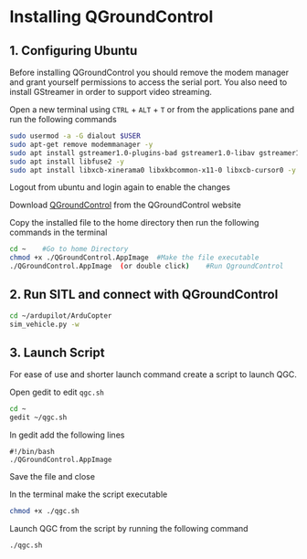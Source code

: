 # Installing QGroundControl
## 1. Configuring Ubuntu
Before installing QGroundControl you should remove the modem manager and grant yourself permissions to access the serial port. You also need to install GStreamer in order to support video streaming.

Open a new terminal using `CTRL` + `ALT` + `T` or from the applications pane and
run the following commands
```bash
sudo usermod -a -G dialout $USER
sudo apt-get remove modemmanager -y
sudo apt install gstreamer1.0-plugins-bad gstreamer1.0-libav gstreamer1.0-gl -y
sudo apt install libfuse2 -y
sudo apt install libxcb-xinerama0 libxkbcommon-x11-0 libxcb-cursor0 -y
``` 
Logout from ubuntu and login again to enable the changes

Download [QGroundControl](https://docs.qgroundcontrol.com/master/en/qgc-user-guide/getting_started/download_and_install.html) from the QGroundControl website

Copy the installed file to the home directory then run the following commands in the terminal
```bash
cd ~    #Go to home Directory
chmod +x ./QGroundControl.AppImage  #Make the file executable
./QGroundControl.AppImage  (or double click)    #Run QgroundControl
``` 

## 2. Run SITL and connect with QGroundControl
```bash
cd ~/ardupilot/ArduCopter
sim_vehicle.py -w
```

## 3. Launch Script
For ease of use and shorter launch command create a script to launch QGC.

Open gedit to edit `qgc.sh`
```bash
cd ~
gedit ~/qgc.sh
```

In gedit add the following lines
```
#!/bin/bash
./QGroundControl.AppImage
```
Save the file and close

In the terminal make the script executable
```bash
chmod +x ./qgc.sh
```

Launch QGC from the script by running the following command
```bash
./qgc.sh
```